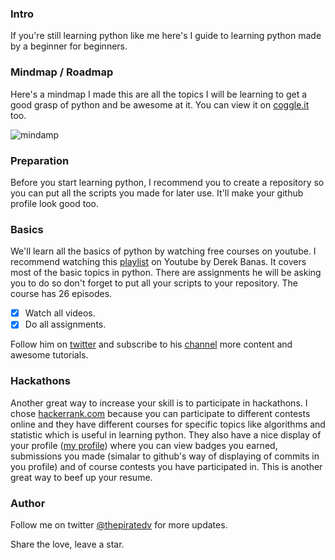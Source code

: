 ### Intro
If you're still learning python like me here's I guide to learning python made by a beginner for beginners.

### Mindmap / Roadmap
Here's a mindmap I made this are all the topics I will be learning to get a good grasp of python and be awesome at it. You can view it on [coggle.it](https://coggle.it/diagram/Wk6pMRImdAABAXL9/t/-) too.

![mindamp](mindmap.png)


### Preparation
Before you start learning python, I recommend you to create a repository so you can put all the scripts you made for later use. It'll make your github profile look good too. 

### Basics
We'll learn all the basics of python by watching free courses on youtube. I recommend watching this [playlist](https://www.youtube.com/watch?v=nwjAHQERL08&list=PLGLfVvz_LVvTn3cK5e6LjhgGiSeVlIRwt) on Youtube by Derek Banas. It covers most of the basic topics in python. There are assignments he will be asking you to do so don't forget to put all your scripts to your repository. The course has 26 episodes.

- [x] Watch all videos.
- [x] Do all assignments.

Follow him on [twitter](https://twitter.com/NewThinkTnank) and subscribe to his [channel](https://www.youtube.com/user/derekbanas) more content and awesome tutorials.


### Hackathons
Another great way to increase your skill is to participate in hackathons. I chose [hackerrank.com](https://www.hackerrank.com/) because you can participate to different contests online and they have different courses for specific topics like algorithms and statistic which is useful in learning python. They also have a nice display of your profile ([my profile](https://www.hackerrank.com/thepiratedv)) where you can view badges you earned, submissions you made (simalar to github's way of displaying of commits in you profile) and of course contests you have participated in. This is another great way to beef up your resume.

### Author
Follow me on twitter [@thepiratedv](https://twitter.com/thepiratedev) for more updates.

Share the love, leave a star.

